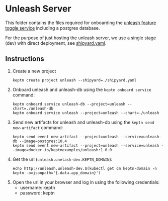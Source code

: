 # Unleash Server

This folder contains the files required for onboarding the [unleash feature toggle service](https://unleash.github.io/) 
 including a postgres database.

For the purpose of just hosting the unleash server, we use a single stage (dev) with direct deployment, see 
 [shipyard.yaml](shipyard.yaml).

## Instructions

1. Create a new project
   ```console
   keptn create project unleash --shipyard=./shipyard.yaml
   ```
2. Onboard unleash and unleash-db using the `keptn onboard service` command:
   ```console
   keptn onboard service unleash-db --project=unleash --chart=./unleash-db
   keptn onboard service unleash --project=unleash --chart=./unleash
   ```
3. Send new artifacts for unleash and unleash-db using the `keptn send new-artifact` command:
   ```console
   keptn send event new-artifact --project=unleash --service=unleash-db --image=postgres:10.4
   keptn send event new-artifact --project=unleash --service=unleash --image=docker.io/keptnexamples/unleash:1.0.0
   ```
4. Get the url (`unleash.unelash-dev.KEPTN_DOMAIN`):
   ```console
   echo http://unleash.unleash-dev.$(kubectl get cm keptn-domain -n keptn -o=jsonpath='{.data.app_domain}')
   ```
5. Open the url in your browser and log in using the following credentials:
   * username: keptn
   * password: keptn
